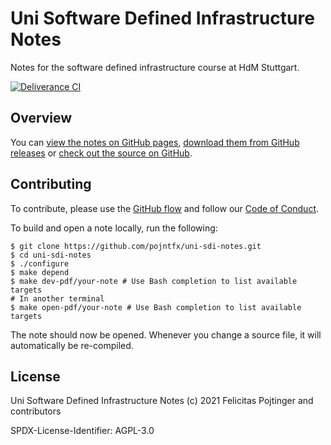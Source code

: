 # Uni Software Defined Infrastructure Notes

Notes for the software defined infrastructure course at HdM Stuttgart.

[![Deliverance CI](https://github.com/pojntfx/uni-sdi-notes/actions/workflows/deliverance.yaml/badge.svg)](https://github.com/pojntfx/uni-sdi-notes/actions/workflows/deliverance.yaml)

## Overview

You can [view the notes on GitHub pages](https://pojntfx.github.io/uni-sdi-notes/), [download them from GitHub releases](https://github.com/pojntfx/uni-sdi-notes/releases/latest) or [check out the source on GitHub](https://github.com/pojntfx/uni-sdi-notes).

## Contributing

To contribute, please use the [GitHub flow](https://guides.github.com/introduction/flow/) and follow our [Code of Conduct](./CODE_OF_CONDUCT.md).

To build and open a note locally, run the following:

```shell
$ git clone https://github.com/pojntfx/uni-sdi-notes.git
$ cd uni-sdi-notes
$ ./configure
$ make depend
$ make dev-pdf/your-note # Use Bash completion to list available targets
# In another terminal
$ make open-pdf/your-note # Use Bash completion to list available targets
```

The note should now be opened. Whenever you change a source file, it will automatically be re-compiled.

## License

Uni Software Defined Infrastructure Notes (c) 2021 Felicitas Pojtinger and contributors

SPDX-License-Identifier: AGPL-3.0
